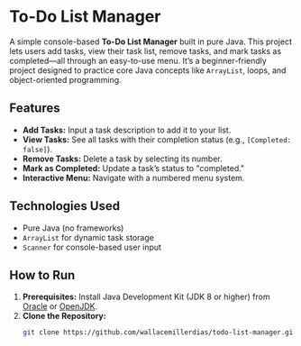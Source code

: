 # To-Do List Manager

A simple console-based **To-Do List Manager** built in pure Java. This project lets users add tasks, view their task list, remove tasks, and mark tasks as completed—all through an easy-to-use menu. It’s a beginner-friendly project designed to practice core Java concepts like `ArrayList`, loops, and object-oriented programming.

## Features
- **Add Tasks:** Input a task description to add it to your list.
- **View Tasks:** See all tasks with their completion status (e.g., `[Completed: false]`).
- **Remove Tasks:** Delete a task by selecting its number.
- **Mark as Completed:** Update a task’s status to "completed."
- **Interactive Menu:** Navigate with a numbered menu system.

## Technologies Used
- Pure Java (no frameworks)
- `ArrayList` for dynamic task storage
- `Scanner` for console-based user input

## How to Run
1. **Prerequisites:** Install Java Development Kit (JDK 8 or higher) from [Oracle](https://www.oracle.com/java/technologies/javase-downloads.html) or [OpenJDK](https://openjdk.java.net/).
2. **Clone the Repository:**
   ```bash
   git clone https://github.com/wallacemillerdias/todo-list-manager.git
